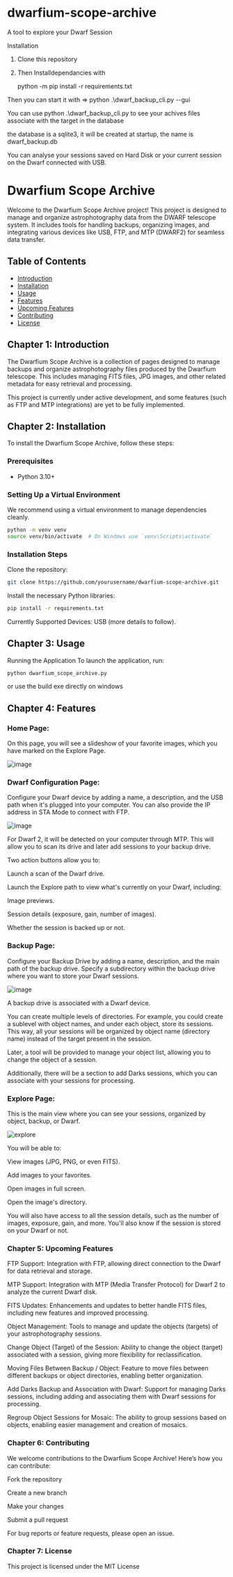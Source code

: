 # dwarfium-scope-archive
A tool to explore your Dwarf Session


Installation

1. Clone this repository 

2. Then Installdependancies  with
  
     python -m pip install -r requirements.txt


Then you can start it with => python .\dwarf_backup_cli.py --gui

You can use python .\dwarf_backup_cli.py to see your achives files associate with the target in the database

the database is a sqlite3, it will be created at startup, the name is dwarf_backup.db

You can analyse your sessions saved on Hard Disk or your current session on the Dwarf connected with USB.

# Dwarfium Scope Archive

Welcome to the Dwarfium Scope Archive project! 
This project is designed to manage and organize astrophotography data from the DWARF telescope system.
It includes tools for handling backups, organizing images, and integrating various devices like USB, FTP, and MTP (DWARF2) for seamless data transfer. 

## Table of Contents

- [Introduction](#chapter-1-introduction)
- [Installation](#chapter-2-installation)
- [Usage](#chapter-3-usage)
- [Features](#chapter-4-features)
- [Upcoming Features](#chapter-5-upcoming-features)
- [Contributing](#chapter-6-contributing)
- [License](#chapter-7-license)

## Chapter 1: Introduction

The Dwarfium Scope Archive is a collection of pages designed to manage backups and organize astrophotography files produced by the Dwarfium telescope. This includes managing FITS files, JPG images, and other related metadata for easy retrieval and processing.

This project is currently under active development, and some features (such as FTP and MTP integrations) are yet to be fully implemented.

## Chapter 2: Installation

To install the Dwarfium Scope Archive, follow these steps:

### Prerequisites

- Python 3.10+

### Setting Up a Virtual Environment

We recommend using a virtual environment to manage dependencies cleanly.
  ```bash
python -m venv venv
source venv/bin/activate  # On Windows use `venv\Scripts\activate`

  ```

### Installation Steps
Clone the repository:

  ```bash
git clone https://github.com/yourusername/dwarfium-scope-archive.git
  ```
  
Install the necessary Python libraries:

  ```bash
pip install -r requirements.txt
  ```

Currently Supported Devices: USB (more details to follow).

## Chapter 3: Usage

Running the Application
To launch the application, run:

  ```bash
python dwarfium_scope_archive.py
  ```

or use the build exe directly on windows

## Chapter 4: Features

### Home Page:

On this page, you will see a slideshow of your favorite images, which you have marked on the Explore Page.

![image](https://github.com/user-attachments/assets/8d4f60fe-27a2-462e-a834-7c98972c011a)

### Dwarf Configuration Page:

Configure your Dwarf device by adding a name, a description, and the USB path when it's plugged into your computer. You can also provide the IP address in STA Mode to connect with FTP.

![image](https://github.com/user-attachments/assets/58704632-0e47-4f06-ba20-37278b679dbe)

For Dwarf 2, it will be detected on your computer through MTP. This will allow you to scan its drive and later add sessions to your backup drive.

Two action buttons allow you to:

Launch a scan of the Dwarf drive.

Launch the Explore path to view what's currently on your Dwarf, including:

Image previews.

Session details (exposure, gain, number of images).

Whether the session is backed up or not.

### Backup Page:

Configure your Backup Drive by adding a name, description, and the main path of the backup drive. Specify a subdirectory within the backup drive where you want to store your Dwarf sessions.

![image](https://github.com/user-attachments/assets/2c73c433-e4fb-40d2-887e-bb748ebe40ef)

A backup drive is associated with a Dwarf device.

You can create multiple levels of directories. For example, you could create a sublevel with object names, and under each object, store its sessions. This way, all your sessions will be organized by object name (directory name) instead of the target present in the session.

Later, a tool will be provided to manage your object list, allowing you to change the object of a session.

Additionally, there will be a section to add Darks sessions, which you can associate with your sessions for processing.

### Explore Page:
This is the main view where you can see your sessions, organized by object, backup, or Dwarf.

![explore](https://github.com/user-attachments/assets/2b46a0eb-c110-4263-a3b7-1572aaab5537)

You will be able to:

View images (JPG, PNG, or even FITS).

Add images to your favorites.

Open images in full screen.

Open the image's directory.

You will also have access to all the session details, such as the number of images, exposure, gain, and more.
You'll also know if the session is stored on your Dwarf or not.

### Chapter 5: Upcoming Features

FTP Support:
Integration with FTP, allowing direct connection to the Dwarf for data retrieval and storage.

MTP Support:
Integration with MTP (Media Transfer Protocol) for Dwarf 2 to analyze the current Dwarf disk.

FITS Updates:
Enhancements and updates to better handle FITS files, including new features and improved processing.

Object Management:
Tools to manage and update the objects (targets) of your astrophotography sessions.

Change Object (Target) of the Session:
Ability to change the object (target) associated with a session, giving more flexibility for reclassification.

Moving Files Between Backup / Object:
Feature to move files between different backups or object directories, enabling better organization.

Add Darks Backup and Association with Dwarf:
Support for managing Darks sessions, including adding and associating them with Dwarf sessions for processing.

Regroup Object Sessions for Mosaic:
The ability to group sessions based on objects, enabling easier management and creation of mosaics.


### Chapter 6: Contributing

We welcome contributions to the Dwarfium Scope Archive! Here’s how you can contribute:

Fork the repository

Create a new branch

Make your changes

Submit a pull request

For bug reports or feature requests, please open an issue.

### Chapter 7: License

This project is licensed under the MIT License

